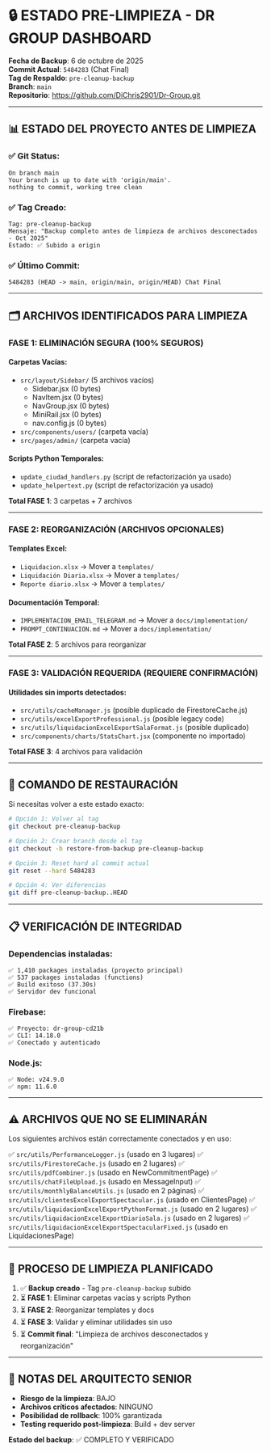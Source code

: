 # 🔒 ESTADO PRE-LIMPIEZA - DR GROUP DASHBOARD

**Fecha de Backup**: 6 de octubre de 2025  
**Commit Actual**: `5484283` (Chat Final)  
**Tag de Respaldo**: `pre-cleanup-backup`  
**Branch**: `main`  
**Repositorio**: https://github.com/DiChris2901/Dr-Group.git

---

## 📊 ESTADO DEL PROYECTO ANTES DE LIMPIEZA

### **✅ Git Status:**
```
On branch main
Your branch is up to date with 'origin/main'.
nothing to commit, working tree clean
```

### **✅ Tag Creado:**
```
Tag: pre-cleanup-backup
Mensaje: "Backup completo antes de limpieza de archivos desconectados - Oct 2025"
Estado: ✅ Subido a origin
```

### **✅ Último Commit:**
```
5484283 (HEAD -> main, origin/main, origin/HEAD) Chat Final
```

---

## 🗂️ ARCHIVOS IDENTIFICADOS PARA LIMPIEZA

### **FASE 1: ELIMINACIÓN SEGURA (100% SEGUROS)**

#### **Carpetas Vacías:**
- `src/layout/Sidebar/` (5 archivos vacíos)
  - Sidebar.jsx (0 bytes)
  - NavItem.jsx (0 bytes)
  - NavGroup.jsx (0 bytes)
  - MiniRail.jsx (0 bytes)
  - nav.config.js (0 bytes)
- `src/components/users/` (carpeta vacía)
- `src/pages/admin/` (carpeta vacía)

#### **Scripts Python Temporales:**
- `update_ciudad_handlers.py` (script de refactorización ya usado)
- `update_helpertext.py` (script de refactorización ya usado)

**Total FASE 1**: 3 carpetas + 7 archivos

---

### **FASE 2: REORGANIZACIÓN (ARCHIVOS OPCIONALES)**

#### **Templates Excel:**
- `Liquidacion.xlsx` → Mover a `templates/`
- `Liquidación Diaria.xlsx` → Mover a `templates/`
- `Reporte diario.xlsx` → Mover a `templates/`

#### **Documentación Temporal:**
- `IMPLEMENTACION_EMAIL_TELEGRAM.md` → Mover a `docs/implementation/`
- `PROMPT_CONTINUACION.md` → Mover a `docs/implementation/`

**Total FASE 2**: 5 archivos para reorganizar

---

### **FASE 3: VALIDACIÓN REQUERIDA (REQUIERE CONFIRMACIÓN)**

#### **Utilidades sin imports detectados:**
- `src/utils/cacheManager.js` (posible duplicado de FirestoreCache.js)
- `src/utils/excelExportProfessional.js` (posible legacy code)
- `src/utils/liquidacionExcelExportSalaFormat.js` (posible duplicado)
- `src/components/charts/StatsChart.jsx` (componente no importado)

**Total FASE 3**: 4 archivos para validación

---

## 🔄 COMANDO DE RESTAURACIÓN

Si necesitas volver a este estado exacto:

```bash
# Opción 1: Volver al tag
git checkout pre-cleanup-backup

# Opción 2: Crear branch desde el tag
git checkout -b restore-from-backup pre-cleanup-backup

# Opción 3: Reset hard al commit actual
git reset --hard 5484283

# Opción 4: Ver diferencias
git diff pre-cleanup-backup..HEAD
```

---

## 📋 VERIFICACIÓN DE INTEGRIDAD

### **Dependencias instaladas:**
```
✅ 1,410 packages instaladas (proyecto principal)
✅ 537 packages instaladas (functions)
✅ Build exitoso (37.30s)
✅ Servidor dev funcional
```

### **Firebase:**
```
✅ Proyecto: dr-group-cd21b
✅ CLI: 14.18.0
✅ Conectado y autenticado
```

### **Node.js:**
```
✅ Node: v24.9.0
✅ npm: 11.6.0
```

---

## ⚠️ ARCHIVOS QUE **NO** SE ELIMINARÁN

Los siguientes archivos están correctamente conectados y en uso:

✅ `src/utils/PerformanceLogger.js` (usado en 3 lugares)
✅ `src/utils/FirestoreCache.js` (usado en 2 lugares)
✅ `src/utils/pdfCombiner.js` (usado en NewCommitmentPage)
✅ `src/utils/chatFileUpload.js` (usado en MessageInput)
✅ `src/utils/monthlyBalanceUtils.js` (usado en 2 páginas)
✅ `src/utils/clientesExcelExportSpectacular.js` (usado en ClientesPage)
✅ `src/utils/liquidacionExcelExportPythonFormat.js` (usado en 2 lugares)
✅ `src/utils/liquidacionExcelExportDiarioSala.js` (usado en 2 lugares)
✅ `src/utils/liquidacionExcelExportSpectacularFixed.js` (usado en LiquidacionesPage)

---

## 🎯 PROCESO DE LIMPIEZA PLANIFICADO

1. ✅ **Backup creado** - Tag `pre-cleanup-backup` subido
2. ⏳ **FASE 1**: Eliminar carpetas vacías y scripts Python
3. ⏳ **FASE 2**: Reorganizar templates y docs
4. ⏳ **FASE 3**: Validar y eliminar utilidades sin uso
5. ⏳ **Commit final**: "Limpieza de archivos desconectados y reorganización"

---

## 📝 NOTAS DEL ARQUITECTO SENIOR

- **Riesgo de la limpieza**: BAJO
- **Archivos críticos afectados**: NINGUNO
- **Posibilidad de rollback**: 100% garantizada
- **Testing requerido post-limpieza**: Build + dev server

**Estado del backup**: ✅ COMPLETO Y VERIFICADO
